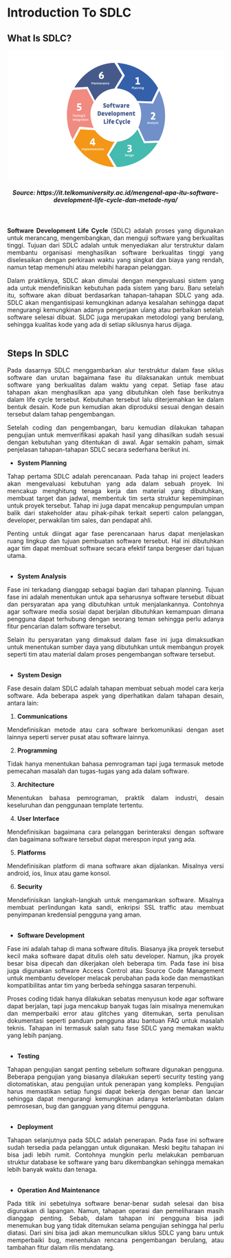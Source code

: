 # Introduction To SDLC
## What Is SDLC?
<p align="center">
<img height="300rm" align="center" src="https://github.com/Ouroboros-Tech/modul-pembelajaran/blob/main/image/SDLC.png"> <h5 align="center">Source: https://it.telkomuniversity.ac.id/mengenal-apa-itu-software-development-life-cycle-dan-metode-nya/</h5><br>

<p align="justify">
<strong>Software Development Life Cycle</strong> (SDLC) adalah proses yang digunakan untuk merancang, mengembangkan, dan menguji software yang berkualitas tinggi. Tujuan dari SDLC adalah untuk menyediakan alur terstruktur dalam membantu organisasi menghasilkan software berkualitas tinggi yang diselesaikan dengan perkiraan waktu yang singkat dan biaya yang rendah, namun tetap memenuhi atau melebihi harapan pelanggan.<br>

<p align="justify">
Dalam praktiknya, SDLC akan dimulai dengan mengevaluasi sistem yang ada untuk mendefinisikan kebutuhan pada sistem yang baru. Baru setelah itu, software akan dibuat berdasarkan tahapan-tahapan SDLC yang ada. SDLC akan mengantisipasi kemungkinan adanya kesalahan sehingga dapat mengurangi kemungkinan adanya pengerjaan ulang atau perbaikan setelah software selesai dibuat. SLDC juga merupakan metodologi yang berulang, sehingga kualitas kode yang ada di setiap siklusnya harus dijaga.<br><br>

## Steps In SDLC
<p align="justify">
Pada dasarnya SDLC menggambarkan alur terstruktur dalam fase siklus software dan urutan bagaimana fase itu dilaksanakan untuk membuat software yang berkualitas dalam waktu yang cepat. Setiap fase atau tahapan akan menghasilkan apa yang dibutuhkan oleh fase berikutnya dalam life cycle tersebut. Kebutuhan tersebut lalu diterjemahkan ke dalam bentuk desain. Kode pun kemudian akan diproduksi sesuai dengan desain tersebut dalam tahap pengembangan.<br>

<p align="justify">
Setelah coding dan pengembangan, baru kemudian dilakukan tahapan pengujian untuk memverifikasi apakah hasil yang dihasilkan sudah sesuai dengan kebutuhan yang ditentukan di awal. Agar semakin paham, simak penjelasan tahapan-tahapan SDLC secara sederhana berikut ini.<br>

- <strong>System Planning</strong> 
<p align="justify">
Tahap pertama SDLC adalah perencanaan. Pada tahap ini project leaders akan mengevaluasi kebutuhan yang ada dalam sebuah proyek. Ini mencakup menghitung tenaga kerja dan material yang dibutuhkan, membuat target dan jadwal, membentuk tim serta struktur kepemimpinan untuk proyek tersebut. Tahap ini juga dapat mencakup pengumpulan umpan balik dari stakeholder atau pihak-pihak terkait seperti calon pelanggan, developer, perwakilan tim sales, dan pendapat ahli.<br>

<p align="justify">
Penting untuk diingat agar fase perencanaan harus dapat menjelaskan ruang lingkup dan tujuan pembuatan software tersebut. Hal ini dibutuhkan agar tim dapat membuat software secara efektif tanpa bergeser dari tujuan utama.<br><br>

- <strong>System Analysis</strong> 
<p align="justify">
Fase ini terkadang dianggap sebagai bagian dari tahapan planning. Tujuan fase ini adalah menentukan untuk apa seharusnya software tersebut dibuat dan persyaratan apa yang dibutuhkan untuk menjalankannya. Contohnya agar software media sosial dapat berjalan dibutuhkan kemampuan dimana pengguna dapat terhubung dengan seorang teman sehingga perlu adanya fitur pencarian dalam software tersebut.<br>

<p align="justify">
Selain itu persyaratan yang dimaksud dalam fase ini juga dimaksudkan untuk menentukan sumber daya yang dibutuhkan untuk membangun proyek seperti tim atau material dalam proses pengembangan software tersebut.<br><br>

- <strong>System Design</strong> 
<p align="justify">
Fase desain dalam SDLC adalah tahapan membuat sebuah model cara kerja software. Ada beberapa aspek yang diperhatikan dalam tahapan desain, antara lain:<br>

1. <strong>Communications</strong>
<p align="justify">
Mendefinisikan metode atau cara software berkomunikasi dengan aset lainnya seperti server pusat atau software lainnya.<br>

2. <strong>Programming</strong> 
<p align="justify">
Tidak hanya menentukan bahasa pemrograman tapi juga termasuk metode pemecahan masalah dan tugas-tugas yang ada dalam software.<br>

3. <strong>Architecture</strong> 
<p align="justify">
Menentukan bahasa pemrograman, praktik dalam industri, desain keseluruhan dan penggunaan template tertentu.<br>

4. <strong>User Interface</strong> 
<p align="justify">
Mendefinisikan bagaimana cara pelanggan berinteraksi dengan software dan bagaimana software tersebut dapat merespon input yang ada.<br>

5. <strong>Platforms</strong> 
<p align="justify">
Mendefinisikan platform di mana software akan dijalankan. Misalnya versi android, ios, linux atau game konsol.<br>

6. <strong>Security</strong>
<p align="justify">
Mendefinisikan langkah-langkah untuk mengamankan software. Misalnya membuat perlindungan kata sandi, enkripsi SSL traffic atau membuat penyimpanan kredensial pengguna yang aman.<br><br>

- <strong>Software Development</strong> 
<p align="justify">
Fase ini adalah tahap di mana software ditulis. Biasanya jika proyek tersebut kecil maka software dapat ditulis oleh satu developer. Namun, jika proyek besar bisa dipecah dan dikerjakan oleh beberapa tim. Pada fase ini bisa juga digunakan software Access Control atau Source Code Management untuk membantu developer melacak perubahan pada kode dan memastikan kompatibilitas antar tim yang berbeda sehingga sasaran terpenuhi.<br>

<p align="justify">
Proses coding tidak hanya dilakukan sebatas menyusun kode agar software dapat berjalan, tapi juga mencakup banyak tugas lain misalnya menemukan dan memperbaiki error atau glitches yang ditemukan, serta penulisan dokumentasi seperti panduan pengguna atau bantuan FAQ untuk masalah teknis. Tahapan ini termasuk salah satu fase SDLC yang memakan waktu yang lebih panjang.<br><br>

- <strong>Testing</strong> 
<p align="justify">
Tahapan pengujian sangat penting sebelum software digunakan pengguna. Beberapa pengujian yang biasanya dilakukan seperti security testing yang diotomatiskan, atau pengujian untuk penerapan yang kompleks. Pengujian harus memastikan setiap fungsi dapat bekerja dengan benar dan lancar sehingga dapat mengurangi kemungkinan adanya keterlambatan dalam pemrosesan, bug dan gangguan yang ditemui pengguna.<br><br>

- <strong>Deployment</strong> 
<p align="justify">
Tahapan selanjutnya pada SDLC adalah penerapan. Pada fase ini software sudah tersedia pada pelanggan untuk digunakan. Meski begitu tahapan ini bisa jadi lebih rumit. Contohnya mungkin perlu melakukan pembaruan struktur database ke software yang baru dikembangkan sehingga memakan lebih banyak waktu dan tenaga.<br><br>

- <strong>Operation And Maintenance</strong> 
<p align="justify">
Pada titik ini sebetulnya software benar-benar sudah selesai dan bisa digunakan di lapangan. Namun, tahapan operasi dan pemeliharaan masih dianggap penting. Sebab, dalam tahapan ini pengguna bisa jadi menemukan bug yang tidak ditemukan selama pengujian sehingga hal perlu diatasi. Dari sini bisa jadi akan memunculkan siklus SDLC yang baru untuk memperbaiki bug, menentukan rencana pengembangan berulang, atau tambahan fitur dalam rilis mendatang.<br><br>
